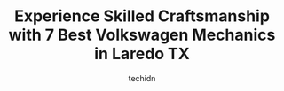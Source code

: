---
layout: ampstory
image: https://images.unsplash.com/photo-1635249477961-163809b2f764?ixlib=rb-4.0.3&ixid=MnwxMjA3fDB8MHxwaG90by1wYWdlfHx8fGVufDB8fHx8&auto=format&fit=crop&w=640&h=853&q=80
author: techidn
featured: false
description: Searching for the finest Volkswagen Mechanic in Laredo TX, USA? Look no further than the 7 best Volkswagen Mechanic in the area, where youll find a team of highly qualified professionals re
title: Experience Skilled Craftsmanship with 7 Best Volkswagen Mechanics in Laredo TX
cover:
   title: Experience Skilled Craftsmanship with 7 Best Volkswagen Mechanics in Laredo TX
   subtitle: Rickpate
   background: https://images.unsplash.com/photo-1635249477961-163809b2f764?ixlib=rb-4.0.3&ixid=MnwxMjA3fDB8MHxwaG90by1wYWdlfHx8fGVufDB8fHx8&auto=format&fit=crop&w=640&h=853&q=80

pages: 
 - layout: thirds
   top: <h1>#1 All Tune and Lube Laredo</h1>
   bottom: "<p>We had to take my vehicle 3 times for the same wheel alignment and it was still done wrong. I requested a refund and they would not give me one. They wanted to give me an</p>"
   background: https://www.knot35.com/toplist/wp-content/uploads/2023/06/best-volkswagen-mechanic-1-in-laredo-tx-1685834310.jpeg
   backgroundblur: true
 - layout: thirds
   top: <h1>#2 Luis Hi-Tech Auto Service, Of South Texas, LHTAS</h1>
   bottom: "<p>2819 Clark Blvd, Laredo, TX 78043, United States</p>"
   background: https://www.knot35.com/toplist/wp-content/uploads/2023/06/best-volkswagen-mechanic-2-in-laredo-tx-1685834311.jpeg
   cta:
      link: https://www.knot35.com/toplist/experience-skilled-craftsmanship-with-7-best-volkswagen-mechanics-in-laredo-tx/
      text: Experience Skilled Craftsmanship with 7 Best Volkswagen Mechanics in Laredo TX
 - layout: thirds
   top: <h1>#3 Oscars Garage</h1>
   bottom: "<p>205 E Saunders St, Laredo, TX 78041, United States</p>"
   background: https://www.knot35.com/toplist/wp-content/uploads/2023/06/best-volkswagen-mechanic-3-in-laredo-tx-1685834311.jpeg
   cta:
      link: https://www.knot35.com/toplist/experience-skilled-craftsmanship-with-7-best-volkswagen-mechanics-in-laredo-tx/
      text: Experience Skilled Craftsmanship with 7 Best Volkswagen Mechanics in Laredo TX
 - layout: thirds
   top: <h1>#4 Urieta Auto Repair</h1>
   bottom: "<p>600 S Milmo Ave #5216, Laredo, TX 78043, United States</p>"
   background: https://images.unsplash.com/photo-1527067829737-402993088e6b?ixlib=rb-4.0.3&ixid=MnwxMjA3fDB8MHxwaG90by1wYWdlfHx8fGVufDB8fHx8&auto=format&fit=crop&w=640&h=853&q=80
   cta:
      link: https://www.knot35.com/toplist/experience-skilled-craftsmanship-with-7-best-volkswagen-mechanics-in-laredo-tx/
      text: Experience Skilled Craftsmanship with 7 Best Volkswagen Mechanics in Laredo TX
 - layout: thirds
   top: <h1>#5 Velazity Automotive Repair, LLC</h1>
   bottom: "<p>1711 San Dario Ave, Laredo, TX 78040, United States</p>"
   background: https://images.unsplash.com/photo-1632260260864-caf7fde5ec36?ixlib=rb-4.0.3&ixid=MnwxMjA3fDB8MHxwaG90by1wYWdlfHx8fGVufDB8fHx8&auto=format&fit=crop&w=640&h=853&q=80
   cta:
      link: https://www.knot35.com/toplist/experience-skilled-craftsmanship-with-7-best-volkswagen-mechanics-in-laredo-tx/
      text: Experience Skilled Craftsmanship with 7 Best Volkswagen Mechanics in Laredo TX
 - layout: thirds
   top: <h1>#6 Mandos Auto Services</h1>
   bottom: "<p>920 Callaghan St, Laredo, TX 78040, United States</p>"
   background: https://plus.unsplash.com/premium_photo-1664640458616-3c74f8cb4589?ixlib=rb-4.0.3&ixid=MnwxMjA3fDB8MHxwaG90by1wYWdlfHx8fGVufDB8fHx8&auto=format&fit=crop&w=640&h=853&q=80
   cta:
      link: https://www.knot35.com/toplist/experience-skilled-craftsmanship-with-7-best-volkswagen-mechanics-in-laredo-tx/
      text: Experience Skilled Craftsmanship with 7 Best Volkswagen Mechanics in Laredo TX
 - layout: thirds
   top: <h1>#7 Auto Masters</h1>
   bottom: "<p>2802 Gustavus St, Laredo, TX 78043, United States</p>"
   background: https://images.unsplash.com/photo-1527066579998-dbbae57f45ce?ixlib=rb-4.0.3&ixid=MnwxMjA3fDB8MHxwaG90by1wYWdlfHx8fGVufDB8fHx8&auto=format&fit=crop&w=640&h=853&q=80
   cta:
      link: https://www.knot35.com/toplist/experience-skilled-craftsmanship-with-7-best-volkswagen-mechanics-in-laredo-tx/
      text: Experience Skilled Craftsmanship with 7 Best Volkswagen Mechanics in Laredo TX
 - layout: thirds
   middle: Continue reading...
   background: https://images.unsplash.com/photo-1608411404720-c8f0417bcdba?ixlib=rb-4.0.3&ixid=MnwxMjA3fDB8MHxwaG90by1wYWdlfHx8fGVufDB8fHx8&auto=format&fit=crop&w=640&h=853&q=80
   cta:
      link: https://www.knot35.com/toplist/experience-skilled-craftsmanship-with-7-best-volkswagen-mechanics-in-laredo-tx/
      text: Experience Skilled Craftsmanship with 7 Best Volkswagen Mechanics in Laredo TX
      
---